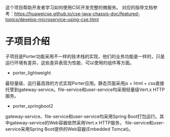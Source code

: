 这个项目帮助开发者学习如何使用CSE开发完整的微服务。 对应的指导文档参考：https://huaweicse.github.io/cse-java-chassis-doc/featured-topics/develop-microservice-using-cse.html

# 子项目介绍

子项目是Porter功能采用不一样的技术栈的实现，他们的业务功能是一样的，只是运行环境有差异，这些差异表现为性能、可以使用的组件等方面。

* porter_lightweight   

最轻量级、运行最高效的方式实现Porter应用。静态页面采用js + html + css直接托管到gateway-service。file-service和user-service均采用轻量级Vert.x HTTP服务。

* porter_springboot2   

gateway-service、file-service和user-service均采用Spring Boot打包运行。其中gateway-service的Web容器依然采用Vert.x HTTP服务， file-service和user-service采用Spring Boot提供的Web容器(Embedded Tomcat)。 


